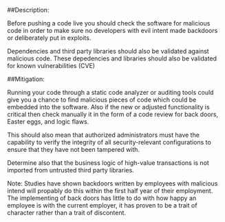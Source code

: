 ##Description:

Before pushing a code live you should check the software for malicious code in order to
make sure no developers with evil intent made backdoors or deliberately put in exploits.

Dependencies and third party libraries should also be validated against malicious code.
These depedencies and libraries should also be validated for known vulnerabilities (CVE)

##Mitigation:

Running your code through a static code analyzer or auditing tools could give you a chance
to find malicious pieces of code which could be embedded into the software.
Also if the new or adjusted functionality is critical then check manually it in the form
of a code review for back doors, Easter eggs, and logic flaws.

This should also mean that authorized administrators must have the capability to verify the integrity of
all security-relevant configurations to ensure that they have not been tampered with.

Determine also that the business logic of high-value transactions is not imported from untrusted third party libraries.

Note:
Studies have shown backdoors written by employees with malicious intend will propably do this within
the first half year of their employment. The implementing of back doors has little to do with how happy an
employee is with the current employer, it has proven to be a trait of character rather than a trait of discontent.

